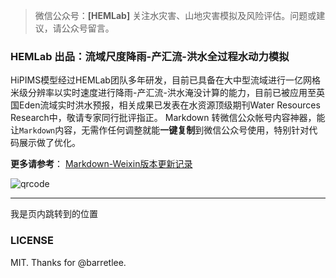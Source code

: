 >微信公众号：**[HEMLab]**
关注水灾害、山地灾害模拟及风险评估。问题或建议，请公众号留言。

### HEMLab 出品：流域尺度降雨-产汇流-洪水全过程水动力模拟
HiPIMS模型经过HEMLab团队多年研发，目前已具备在大中型流域进行一亿网格米级分辨率以实时速度进行降雨-产汇流-洪水淹没计算的能力，目前已被应用至英国Eden流域实时洪水预报，相关成果已发表在水资源顶级期刊Water Resources Research中，敬请专家同行批评指正。
Markdown 转微信公众帐号内容神器，能让`Markdown`内容，无需作任何调整就能**一键复制**到微信公众号使用，特别针对代码展示做了优化。


**更多请参考**：
[Markdown-Weixin版本更新记录](https://github.com/cnych/markdown-weixin)

![qrcode](https://www.hemlab.org/)

***
<a id="jump_1">我是页内跳转到的位置</a>

### LICENSE
MIT. Thanks for @barretlee.

